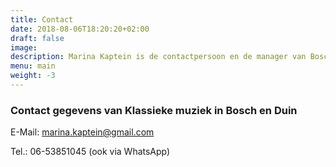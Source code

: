 ```yaml
---
title: Contact
date: 2018-08-06T18:20:20+02:00
draft: false
image: 
description: Marina Kaptein is de contactpersoon en de manager van Bosch en Duin klassieke muziek. Neem met Marina Kaptein contact op.
menu: main
weight: -3
---
```


### Contact gegevens van Klassieke muziek in Bosch en Duin



E-Mail: [marina.kaptein@gmail.com](mailto:marina.kaptein@gmail.com)

Tel.: 06-53851045 (ook via WhatsApp)
